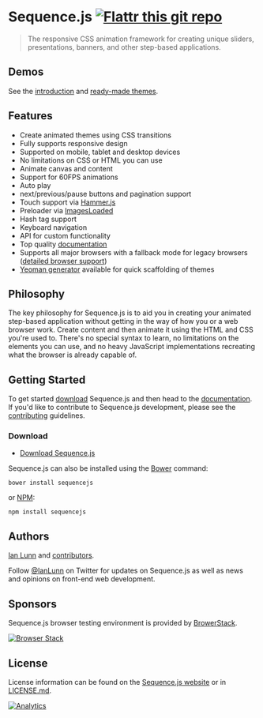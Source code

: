 Sequence.js [![Flattr this git repo](http://api.flattr.com/button/flattr-badge-large.png)](https://flattr.com/submit/auto?user_id=IanLunn&url=https://github.com/IanLunn/Sequence&title=Sequence&language=english&tags=github&category=software)
=====================

> The responsive CSS animation framework for creating unique sliders, presentations, banners, and other step-based applications.

## Demos

See the [introduction](http://ianlunn.github.io/Sequence/) and [ready-made themes](http://sequencejs.com/themes/).

## Features

- Create animated themes using CSS transitions
- Fully supports responsive design
- Supported on mobile, tablet and desktop devices
- No limitations on CSS or HTML you can use
- Animate canvas and content
- Support for 60FPS animations
- Auto play
- next/previous/pause buttons and pagination support
- Touch support via [Hammer.js](http://eightmedia.github.io/hammer.js/)
- Preloader via [ImagesLoaded](http://imagesloaded.desandro.com/)
- Hash tag support
- Keyboard navigation
- API for custom functionality
- Top quality [documentation](https://github.com/IanLunn/Sequence/wiki/Documentation)
- Supports all major browsers with a fallback mode for legacy browsers ([detailed browser support](https://github.com/IanLunn/Sequence/wiki/Sequence-v2-Browser-Support))
- [Yeoman generator](https://github.com/IanLunn/generator-sequence) available for quick scaffolding of themes

## Philosophy

The key philosophy for Sequence.js is to aid you in creating your animated step-based application without getting in the way of how you or a web browser work. Create content and then animate it using the HTML and CSS you're used to. There's no special syntax to learn, no limitations on the elements you can use, and no heavy JavaScript implementations recreating what the browser is already capable of.

## Getting Started

To get started [download](https://github.com/IanLunn/Sequence#download) Sequence.js and then head to the [documentation](https://github.com/IanLunn/Sequence/wiki/Documentation). If you'd like to contribute to Sequence.js development, please see the [contributing](https://github.com/IanLunn/Sequence/blob/master/contributing.md) guidelines.

### Download

- [Download Sequence.js](https://github.com/IanLunn/Sequence/archive/master.zip)

Sequence.js can also be installed using the [Bower](http://bower.io/) command:

```
bower install sequencejs
```

or [NPM](https://www.npmjs.org/):

```
npm install sequencejs
```

## Authors

[Ian Lunn](https://ianlunn.co.uk/) and [contributors](https://github.com/IanLunn/Sequence/graphs/contributors).

Follow [@IanLunn](https://twitter.com/IanLunn/) on Twitter for updates on Sequence.js as well as news and opinions on front-end web development.

## Sponsors

Sequence.js browser testing environment is provided by <a href="http://browserstack.com/">BrowerStack</a>.

[![Browser Stack](http://www.sequencejs.com/wp-content/themes/sequence/images/browserstack-light.png)](http://browserstack.com/)

## License

License information can be found on the [Sequence.js website](http://sequencejs.com/licenses/) or in [LICENSE.md](https://github.com/IanLunn/Sequence/blob/master/LICENSE.md).

[![Analytics](https://ga-beacon.appspot.com/UA-11991680-6/sequence)](https://github.com/ianlunn/sequence)
